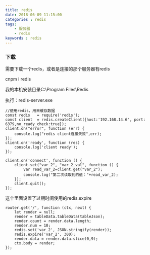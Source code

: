 ```yaml
---
title: redis
date: 2018-06-09 11:15:00
categories : redis
tags: 
    - 服务器
    - redis
keywords : redis
---
```


### 下载

需要下载一个redis，或者是连接的那个服务器有redis

cnpm i redis

我的本机安装目录C:\Program Files\Redis

执行：redis-server.exe


```
//使用redis，用来缓存数据
const redis   = require('redis');
const client  = redis.createClient({host:'192.168.14.6', port: 6379,no_ready_check:true});
client.on("error", function (err) {
    console.log("redis client连接失败",err);
});
client.on('ready', function (res) {
    console.log('client ready');
});

client.on('connect', function () {
    client.set("var_2", "var_2_val", function () {
        var read_var_2=client.get("var_2");
        console.log("第二次读取到的值："+read_var_2);
    });
    client.quit();
});

```
这个里面设置了过期时间使用的redis.expire
```
router.get('/', function (ctx, next) {
	let render = null;
	render = tableData.tableData(tableJson);
    render.count = render.data.length;
    render.num = 10;
    redis.set('var_2', JSON.stringify(render));
    redis.expire('var_2', 300);
    render.data = render.data.slice(0,9);
    ctx.body = render;
});

```